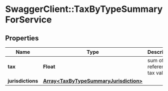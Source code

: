 # SwaggerClient::TaxByTypeSummaryForService

## Properties
Name | Type | Description | Notes
------------ | ------------- | ------------- | -------------
**tax** | **Float** | sum of referenced tax value | [optional] 
**jurisdictions** | [**Array&lt;TaxByTypeSummaryJurisdiction&gt;**](TaxByTypeSummaryJurisdiction.md) |  | [optional] 


